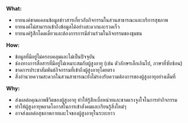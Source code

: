 **What:**
* ยายนงค์ขาดแคลนข้อมูลข่าวสารเกี่ยวกับกิจกรรมในสวนสาธารณะและบริการสุขภาพ
* ยายนงค์ไม่สามารถเข้าถึงข้อมูลได้อย่างสะดวกและรวดเร็ว
* ยายนงค์รู้สึกโดดเดี่ยวและต้องการการมีส่วนร่วมในกิจกรรมของชุมชน

**How:**
* ข้อมูลที่มีอยู่ไม่ครอบคลุมและไม่เป็นปัจจุบัน
* ช่องทางการสื่อสารที่มีอยู่ไม่เหมาะสมกับผู้สูงอายุ (เช่น ตัวอักษรเล็กเกินไป, ภาษาที่ซับซ้อน)
* ขาดการประชาสัมพันธ์กิจกรรมที่เข้าถึงผู้สูงอายุโดยตรง
* สิ่งอำนวยความสะดวกในสวนสาธารณะยังไม่รองรับความต้องการของผู้สูงอายุอย่างเต็มที่

**Why:**
* ส่งผลต่อคุณภาพชีวิตของผู้สูงอายุ ทำให้รู้สึกเบื่อหน่ายและขาดแรงจูงใจในการทำกิจกรรม
* ทำให้ผู้สูงอายุพลาดโอกาสในการเข้าสังคมและเรียนรู้สิ่งใหม่ๆ
* อาจส่งผลต่อสุขภาพกายและใจของผู้สูงอายุในระยะยาว